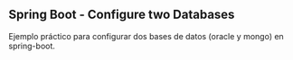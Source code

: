## Spring Boot - Configure two Databases 
Ejemplo práctico para configurar dos bases de datos (oracle y mongo) en spring-boot.


